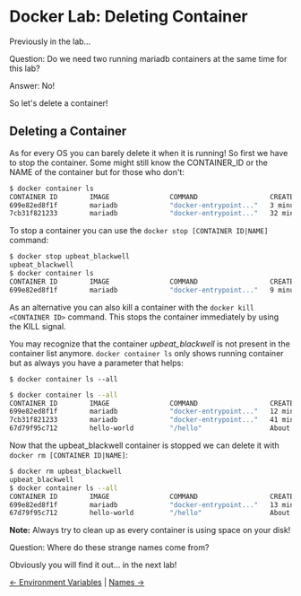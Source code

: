 # Docker Lab: Deleting Container

Previously in the lab...

Question: Do we need two running mariadb containers at the same time for this lab?

Answer: No!

So let's delete a container!

## Deleting a Container

As for every OS you can barely delete it when it is running!
So first we have to stop the container. Some might still know the CONTAINER_ID or the NAME of the container but for those who don't:

```bash
$ docker container ls
CONTAINER ID        IMAGE               COMMAND                  CREATED             STATUS              PORTS               NAMES
699e82ed8f1f        mariadb             "docker-entrypoint..."   3 minutes ago       Up 3 minutes        3306/tcp            jolly_bardeen
7cb31f821233        mariadb             "docker-entrypoint..."   32 minutes ago      Up 32 minutes       3306/tcp            upbeat_blackwell
```

To stop a container you can use the `docker stop [CONTAINER ID|NAME]` command:

```bash
$ docker stop upbeat_blackwell
upbeat_blackwell
$ docker container ls
CONTAINER ID        IMAGE               COMMAND                  CREATED             STATUS              PORTS               NAMES
699e82ed8f1f        mariadb             "docker-entrypoint..."   9 minutes ago       Up 9 minutes        3306/tcp            jolly_bardeen
```

As an alternative you can also kill a container with the `docker kill <CONTAINER ID>` command. This stops the container immediately by using the KILL signal.

You may recognize that the container *upbeat_blackwell* is not present in the container list anymore. `docker container ls` only shows running container but as always you have a parameter that helps:

`$ docker container ls --all`

```bash
$ docker container ls --all
CONTAINER ID        IMAGE               COMMAND                  CREATED             STATUS                         PORTS               NAMES
699e82ed8f1f        mariadb             "docker-entrypoint..."   12 minutes ago      Up 12 minutes                  3306/tcp            jolly_bardeen
7cb31f821233        mariadb             "docker-entrypoint..."   41 minutes ago      Exited (0) 2 minutes ago                           upbeat_blackwell
67d79f95c712        hello-world         "/hello"                 About an hour ago   Exited (0) About an hour ago                       upbeat_boyd
```

Now that the upbeat_blackwell container is stopped we can delete it with `docker rm [CONTAINER ID|NAME]`:

```bash
$ docker rm upbeat_blackwell
upbeat_blackwell
$ docker container ls --all
CONTAINER ID        IMAGE               COMMAND                  CREATED             STATUS                         PORTS               NAMES
699e82ed8f1f        mariadb             "docker-entrypoint..."   13 minutes ago      Up 13 minutes                  3306/tcp            jolly_bardeen
67d79f95c712        hello-world         "/hello"                 About an hour ago   Exited (0) About an hour ago                       upbeat_boyd
```

**Note:** Always try to clean up as every container is using space on your disk!

Question: Where do these strange names come from?

Obviously you will find it out... in the next lab!

[← Environment Variables](03_environment_daemons.md) |
[Names →](05_names.md)
